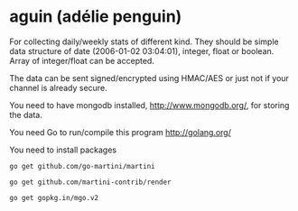 aguin (adélie penguin)
=====

For collecting daily/weekly stats of different kind. They should be simple data structure of date (2006-01-02 03:04:01), integer, float or boolean. Array of integer/float can be accepted.

The data can be sent signed/encrypted using HMAC/AES or just not if your channel is already secure.


You need to have mongodb installed, http://www.mongodb.org/, for storing the data.

You need Go to run/compile this program http://golang.org/

You need to install packages

	go get github.com/go-martini/martini
	
	go get github.com/martini-contrib/render
	
	go get gopkg.in/mgo.v2
